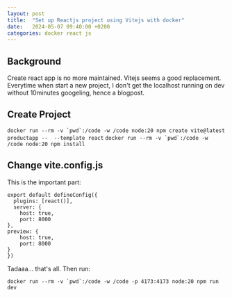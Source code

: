```yaml
---
layout: post
title:  "Set up Reactjs project using Vitejs with docker"
date:   2024-05-07 09:40:00 +0200
categories: docker react js
---
```


## Background
Create react app is no more maintained. Vitejs seems a good replacement. Everytime when start a new project, I don't get the localhost running on dev without 10minutes googeling, hence a blogpost.

## Create Project
``docker run --rm -v `pwd`:/code -w /code node:20 npm create vite@latest productapp --  --template react``
``docker run --rm -v `pwd`:/code -w /code node:20 npm install``

## Change vite.config.js
This is the important part:
```
export default defineConfig({
  plugins: [react()],
  server: {
    host: true,
    port: 8000
},
preview: {
    host: true,
    port: 8000
} 
})
```

Tadaaa... that's all. Then run:

``docker run --rm -v `pwd`:/code -w /code -p 4173:4173 node:20 npm run dev`` 